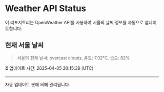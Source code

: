 
# Weather API Status

이 리포지토리는 OpenWeather API를 사용하여 서울의 날씨 정보를 자동으로 업데이트합니다.

## 현재 서울 날씨
> 서울의 현재 날씨: overcast clouds, 온도: 7.02°C, 습도: 82%

⏳ 업데이트 시간: 2025-04-05 20:15:39 (UTC)

---
자동 업데이트 봇에 의해 관리됩니다.
